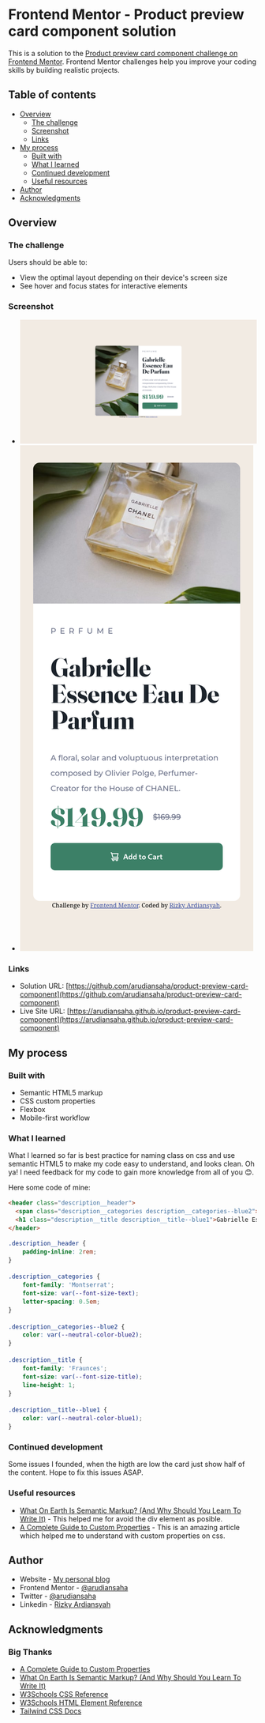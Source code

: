 # Frontend Mentor - Product preview card component solution

This is a solution to the [Product preview card component challenge on Frontend Mentor](https://www.frontendmentor.io/challenges/product-preview-card-component-GO7UmttRfa). Frontend Mentor challenges help you improve your coding skills by building realistic projects. 

## Table of contents

- [Overview](#overview)
  - [The challenge](#the-challenge)
  - [Screenshot](#screenshot)
  - [Links](#links)
- [My process](#my-process)
  - [Built with](#built-with)
  - [What I learned](#what-i-learned)
  - [Continued development](#continued-development)
  - [Useful resources](#useful-resources)
- [Author](#author)
- [Acknowledgments](#acknowledgments)

## Overview

### The challenge

Users should be able to:

- View the optimal layout depending on their device's screen size
- See hover and focus states for interactive elements

### Screenshot

- ![Desktop version](./result/screenshot-desktop.png)
- ![Mobile version](./result/screenshot-mobile.png)

### Links

- Solution URL: [https://github.com/arudiansaha/product-preview-card-component](https://github.com/arudiansaha/product-preview-card-component)
- Live Site URL: [https://arudiansaha.github.io/product-preview-card-component](https://arudiansaha.github.io/product-preview-card-component)

## My process

### Built with

- Semantic HTML5 markup
- CSS custom properties
- Flexbox
- Mobile-first workflow

### What I learned

What I learned so far is best practice for naming class on css and use semantic HTML5 to make my code easy to understand, and looks clean. Oh ya! I need feedback for my code to gain more knowledge from all of you 😊.

Here some code of mine:

```html
<header class="description__header">
  <span class="description__categories description__categories--blue2">PERFUME</span>
  <h1 class="description__title description__title--blue1">Gabrielle Essence Eau De Parfum </h1>
</header>
```
```css
.description__header {
    padding-inline: 2rem;
}

.description__categories {
    font-family: 'Montserrat';
    font-size: var(--font-size-text);
    letter-spacing: 0.5em;
}

.description__categories--blue2 {
    color: var(--neutral-color-blue2);
}

.description__title {
    font-family: 'Fraunces';
    font-size: var(--font-size-title);
    line-height: 1;
}

.description__title--blue1 {
    color: var(--neutral-color-blue1);
}
```

### Continued development

Some issues I founded, when the higth are low the card just show half of the content. Hope to fix this issues ASAP.

### Useful resources

- [What On Earth Is Semantic Markup? (And Why Should You Learn To Write It)](https://html.com/semantic-markup/) - This helped me for avoid the div element as posible.
- [A Complete Guide to Custom Properties](https://css-tricks.com/a-complete-guide-to-custom-properties/) - This is an amazing article which helped me to understand with custom properties on css.

## Author

- Website - [My personal blog](https://rizkyardiansyah.tech)
- Frontend Mentor - [@arudiansaha](https://www.frontendmentor.io/profile/arudiansaha)
- Twitter - [@arudiansaha](https://www.twitter.com/arudiansaha)
- Linkedin - [Rizky Ardiansyah](https://www.linkedin.com/in/ky-ardiansyah/)

## Acknowledgments

### Big Thanks

- [A Complete Guide to Custom Properties](https://css-tricks.com/a-complete-guide-to-custom-properties/)
- [What On Earth Is Semantic Markup? (And Why Should You Learn To Write It)](https://html.com/semantic-markup/)
- [W3Schools CSS Reference](https://www.w3schools.com/cssref/default.asp)
- [W3Schools HTML Element Reference](https://www.w3schools.com/tags/default.asp)
- [Tailwind CSS Docs](https://tailwindcss.com/docs/)